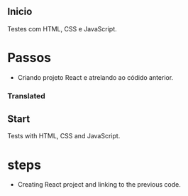 ## Inicio

Testes com HTML, CSS e JavaScript.

# Passos

- Criando projeto React e atrelando ao códido anterior.

### Translated

## Start

Tests with HTML, CSS and JavaScript.

# steps

- Creating React project and linking to the previous code.
